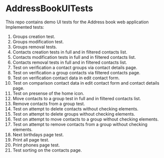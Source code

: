 # AddressBookUITests
This repo contains demo UI tests for the Address book web application
Implemented tests:
1. Groups creation test.
2. Groups modification test.
3. Groups removal tests.
4. Contacts creation tests in full and in filtered contacts list.
5. Contacts modification tests in full and in filtered contacts list.
6. Contacts removal tests in full and in filtered contacts list.
7. Test on verification a contact groups via contact details page.
8. Test on verification a group contacts via filtered contacts page.
9. Test on verification contact data in edit contact form.
10. Test on comparison contact data in edit contact form and contact details page.
11. Test on presense of the home icon.
12. Move contacts to a group test in full and in filtered contacts list.
13. Remove contacts from a group test.
14. Test on attempt to delete contacts without checking elements.
15. Test on attempt to delete groups without checking elements.
16. Test on attempt to move contacts to a group without checking elements.
17. Test on attempt to remove contacts from a group without checking elements.
18. Next birthdays page test.
19. Print all page test.
20. Print phones page test.
21. Test sorting on the contacts page.